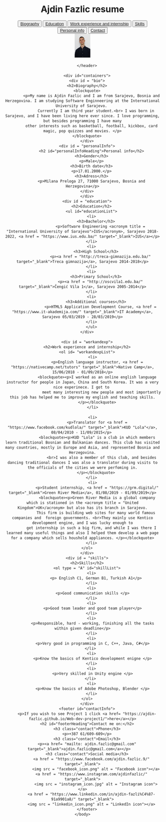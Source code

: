 <!DOCTYPE html>
<!--Name: Ajdin Fazlić
    ID: 180302025
    Project 1-->
<html>
    <head>
        <title>My resume</title>
        <link rel="stylesheet" href="project2.css">
    </head>
    <body >
        <header>
        <h1>Ajdin Fazlic resume</h1>
        <nav id = "navigationBar">
            <button class="button"> <a href = "#bio">Biography</a></button>
            <button class="button"><a href = "#education">Education</a></button>
            <button class="button"><a href = "#workandexp">Work experience and internship</a></button>
            <button class="button"><a href = "#skills">Skills</a></button>
            <button class="button"><a href = "#personalInfo">Personal info</a></button>
            <button class="button"><a href="#contactInfo">Contact</a></button>
        </nav>
        <a href="picture1.jpg"><img src = "picture1.jpg" alt = "My picture" width = "10%"></a>
        
        </header>
        
        <div id="containers">
        <div id = "bio">
        <h2>Biography</h2>
        <blockquote>
            <p>My name is Ajdin Fazlic and I am from Sarajevo, Bosnia and Herzegovina. I am studying Software Enginneering at the International University of Sarajevo. 
                Currently I am third year student.<br> I was born in Sarajevo, and I have been living here ever since. I love programming, but besides programming I have many
            other interests such as basketball, football, kickbox, card magic, pop quizzes and movies. </p>
        </blockquote>
        </div>
        <div id = "personalInfo">
            <h2 id="personalInfoHeading">Personal info</h2>
            <h3>Gender</h3>
            <p>Male</p>
            <h3>Birth date</h3>
            <p>17.01.2000.</p>
            <h3>Adress</h3>
            <p>Milana Preloga 27, 71000 Sarajevo, Bosnia and Herzegovina</p>
        </div>
        </div>
        <div id = "education">
            <h2>Education</h2>
            <ul id="educationList">
            <li>
                <h3>Bachelor</h3>
                    <p>Software Engineering <acronym title = "International University of Sarajevo">IUS</acronym>, Sarajevo 2018-2022, <a href = "https://www.ius.edu.ba/" target="_blank">IUS</a></p>
            </li>
            <li>
                <h3>High School</h3>
                    <p><a href = "http://treca-gimnazija.edu.ba/" target="_blank">Treca gimnazija</a>, Sarajevo 2014-2018</p>
            </li>
            <li>
                <h3>Primary School</h3>
                    <p><a href = "http://oscvila1.edu.ba/" target="_blank">Čengić Vila 1</a>, Sarajevo 2005-2014</p>
            </li>
            <li>
                <h3>Additional courses</h3>
                    <p>HTML5 Application Development Course, <a href = "https://www.it-akademija.com/" target="_blank">IT Academy</a>, Sarajevo 05/03/2019 - 28/03/2019</p>
            </li>
            </ul>
        </div>
        
        <div id = "workandexp">
        <h2>Work experience and internship</h2>
        <ol id= "workandexpList">
             <li>
                 <p>English language instructor, <a href = "https://nativecamp.net/tutors" target="_blank">Native Camp</a>, 15/06/2018 - 01/09/2018</p>
                 <blockquote><p>I worked as an online english language instructor for people in Japan, China and South Korea. It was a very nice experinece. I got to 
                     meet many interesting new people and most importantly this job has helped me to improve my english and teaching skills.
                 </p></blockquote>
             </li>
             
             <li>
                 <p>Translator for <a href = "https://www.facebook.com/kudlola/" target="_blank">KUD "Lola"</a>, 08/04/2010 - 11/09/2015</p> 
                 <blockquote><p>KUD "Lola" is a club in which members learn traditional Bosnian and Balkanian dances. This club has visited many countries, mostly in Europe and Asia, and represented Bosnia and Herzegovina.
                     <br>I was also a member of this club, and besides dancing traditional dances I was also a translator during visits to the officials of the cities we were perfoming in.
                 </p></blockquote> 
            </li>
             <li>
                 <p>Student internship, <a href = "https://grm.digital/" target="_blank">Green River Media</a>, 01/08/2019 - 01/09/2019</p>
                 <blockquote><p>Green River Media is a global company which is stationed in the <acronym title = "United Kingdom">UK</acronym> but also has its branch in Sarajevo.
                This firm is building web sites for many world famous companies and  foreign governments. <br>They mainly use Kentico development engine, and I was lucky enough to
            get internship in such a big firm, and while I was there I learned many useful things and also I helped them develop a web page for a company which sells houshold appliances. </p></blockquote>
            </li>
        </ol>
        </div>
        <div id = "skills">
        <h2>Skills</h2>
        <ol type = "A" id="skillList">
            <li>
                <p> English C1, German B1, Turkish A1</p>
            </li>
            <li>
             <p>Good communication skills </p>
            </li>
            <li>
             <p>Good team leader and good team player</p>
            </li>
            <li>
             <p>Responsible, hard - working, finishing all the tasks within given deadline</p>
            </li>
            <li>
             <p>Very good in programming in C, C++, Java, C#</p>
            </li> 
            <li>
             <p>Know the basics of Kentico development enigne </p>
            </li>
            <li>
             <p>Very skilled in Unity engine </p>
            </li> 
            <li>
             <p>Know the basics of Adobe Photoshop, Blender </p>
            </li>
        </ol>
        </div>
        <footer id="contactInfo">
        <p>If you wish to see Project 1 click <a href= "https://ajdin-fazlic.github.io/Web-dev-project1/">here</a></p>
        <h2 id="footerHeading">Contact me on:</h2>
        <h3 class="contact">Phone</h3>
        <p>+387 61/609-609</p>
        <h3 class="contact">Email</h3>
        <p><a href= "mailto: ajdin.fazlic@gmail.com" target="_blank">ajdin.fazlic@gmail.com</a></p>   
        <h3 class="contact">Social media</h3>
            <a href = "https://www.facebook.com/ajdin.fazlic.9/" target="_blank">
                <img src = "facebook_icon.png" alt = "Facebook icon"></a>
            <a href = "https://www.instagram.com/ajdinfazlic/" target="_blank">
                <img src = "instagram_icon.jpg" alt = "Instagram icon"></a>
            <a href = "https://www.linkedin.com/in/ajdin-fazli%C4%87-91a9901a8/" target="_blank">
            <img src = "linkedin_icon.png" alt = "LinkedIn icon"></a>
        </footer>
    </body>
</html>
